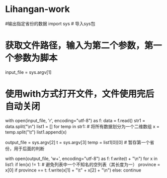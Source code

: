 # Lihangan-work
#输出指定省份的数据
import sys  # 导入sys包


# 获取文件路径，输入为第二个参数，第一个参数为脚本
input_file = sys.argv[1]
# 使用with方式打开文件，文件使用完后自动关闭
with open(input_file, 'r',  encoding="utf-8") as f:
    data = f.read()
    str1 = data.split("\n")
    list1 = []
    for temp in str1:  # 将所有数据划分为一个二维数组
        x = temp.split("\t")
        list1.append(x)


output_file = sys.argv[2]
t = sys.argv[3]
temp = list1[0][0]  # 暂存第一个省份，用于后面的判断


with open(output_file, 'w+',  encoding="utf-8") as f:
    f.write(t + "\n")
    for x in list1:
        if len(x) != 1:  # 避免列表中一个不知名的空列表（其长度为一）
            province = x[0]
            if province == t:
                f.write(x[1] + "\t" + x[2] + "\n")
            else:
                continue
